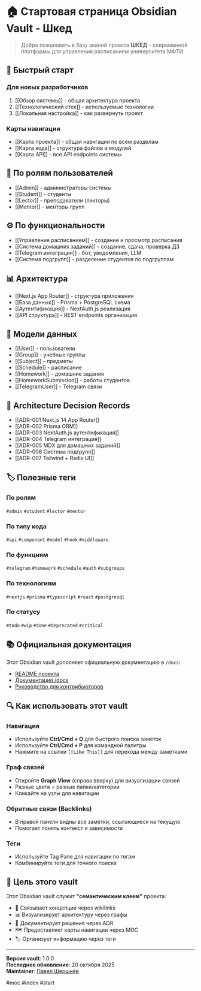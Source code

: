 # 🏠 Стартовая страница Obsidian Vault - Шкед

> Добро пожаловать в базу знаний проекта **ШКЕД** - современной платформы для управления расписанием университета МФТИ.

## 🚀 Быстрый старт

### Для новых разработчиков
1. [[Обзор системы]] - общая архитектура проекта
2. [[Технологический стек]] - используемые технологии
3. [[Локальная настройка]] - как развернуть проект

### Карты навигации
- [[Карта проекта]] - общая навигация по всем разделам
- [[Карта кода]] - структура файлов и модулей
- [[Карта API]] - все API endpoints системы

## 👥 По ролям пользователей

- [[Admin]] - администраторы системы
- [[Student]] - студенты
- [[Lector]] - преподаватели (лекторы)
- [[Mentor]] - менторы групп

## ⚙️ По функциональности

- [[Управление расписанием]] - создание и просмотр расписания
- [[Система домашних заданий]] - создание, сдача, проверка ДЗ
- [[Telegram интеграция]] - бот, уведомления, LLM
- [[Система подгрупп]] - разделение студентов по подгруппам

## 📊 Архитектура

- [[Next.js App Router]] - структура приложения
- [[База данных]] - Prisma + PostgreSQL схема
- [[Аутентификация]] - NextAuth.js реализация
- [[API структура]] - REST endpoints организация

## 📖 Модели данных

- [[User]] - пользователи
- [[Group]] - учебные группы
- [[Subject]] - предметы
- [[Schedule]] - расписание
- [[Homework]] - домашние задания
- [[HomeworkSubmission]] - работы студентов
- [[TelegramUser]] - Telegram связи

## 📝 Architecture Decision Records

- [[ADR-001 Next.js 14 App Router]]
- [[ADR-002 Prisma ORM]]
- [[ADR-003 NextAuth.js аутентификация]]
- [[ADR-004 Telegram интеграция]]
- [[ADR-005 MDX для домашних заданий]]
- [[ADR-006 Система подгрупп]]
- [[ADR-007 Tailwind + Radix UI]]

## 🏷️ Полезные теги

### По ролям
`#admin` `#student` `#lector` `#mentor`

### По типу кода
`#api` `#component` `#model` `#hook` `#middleware`

### По функциям
`#telegram` `#homework` `#schedule` `#auth` `#subgroups`

### По технологиям
`#nextjs` `#prisma` `#typescript` `#react` `#postgresql`

### По статусу
`#todo` `#wip` `#done` `#deprecated` `#critical`

## 📚 Официальная документация

Этот Obsidian vault дополняет официальную документацию в `/docs`:
- [README проекта](../readme.md)
- [Документация /docs](../docs/README.md)
- [Руководство для контрибьюторов](../docs/development/CONTRIBUTING.md)

## 🔍 Как использовать этот vault

### Навигация
- Используйте **Ctrl/Cmd + O** для быстрого поиска заметок
- Используйте **Ctrl/Cmd + P** для командной палитры
- Нажмите на ссылки `[[Like This]]` для перехода между заметками

### Граф связей
- Откройте **Graph View** (справа вверху) для визуализации связей
- Разные цвета = разные папки/категории
- Кликайте на узлы для навигации

### Обратные связи (Backlinks)
- В правой панели видны все заметки, ссылающиеся на текущую
- Помогает понять контекст и зависимости

### Теги
- Используйте Tag Pane для навигации по тегам
- Комбинируйте теги для точного поиска

## 🎯 Цель этого vault

Этот Obsidian vault служит **"семантическим клеем"** проекта:
- 🔗 Связывает концепции через wikilinks
- 📊 Визуализирует архитектуру через графы
- 📝 Документирует решения через ADR
- 🗺️ Предоставляет карты навигации через MOC
- 🏷️ Организует информацию через теги

---

**Версия vault**: 1.0.0  
**Последнее обновление**: 20 октября 2025  
**Maintainer**: [Павел Шершнёв](https://github.com/PvUtrix)

#moc #index #start

